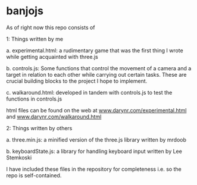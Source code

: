 banjojs
=======

As of right now this repo consists of 

1: Things written by me

a. experimental.html: a rudimentary game that was the first thing I wrote while getting acquainted with three.js

b. controls.js: Some functions that control the movement of a camera and a target in relation to each other while carrying out certain tasks. These are crucial building blocks to the project I hope to implement.

c. walkaround.html: developed in tandem with controls.js to test the functions in controls.js   

html files can be found on the web at www.darynr.com/experimental.html and www.darynr.com/walkaround.html

2: Things written by others

a. three.min.js: a minified version of the three.js library written by mrdoob

b. keyboardState.js: a library for handling keyboard input written by Lee Stemkoski

I have included these files in the repository for completeness i.e. so the repo is self-contained.
